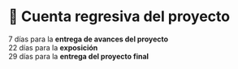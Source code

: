 # 📅 Cuenta regresiva del proyecto

7 días para la **entrega de avances del proyecto**  
22 días para la **exposición**  
29 días para la **entrega del proyecto final**  
